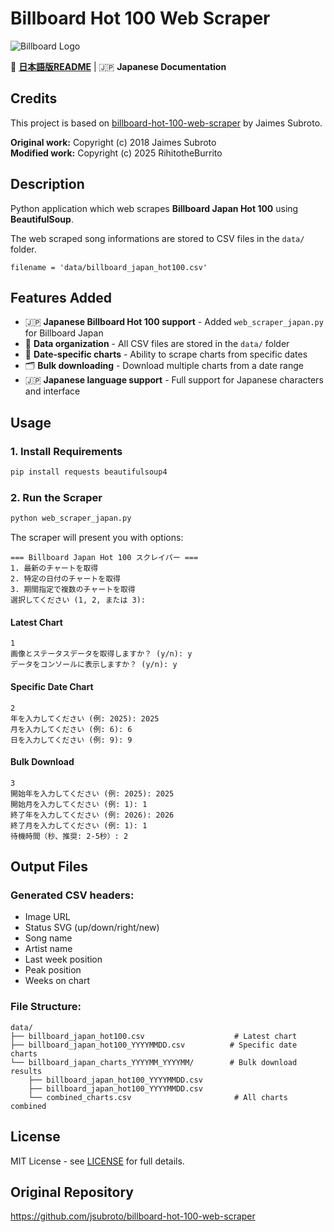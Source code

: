 # Billboard Hot 100 Web Scraper  
![Billboard Logo](https://imgur.com/a/MQVdcKI)

📖 **[日本語版README](README_japan.md)** | 🇯🇵 **Japanese Documentation**

## Credits
This project is based on [billboard-hot-100-web-scraper](https://github.com/jsubroto/billboard-hot-100-web-scraper) by Jaimes Subroto.

**Original work:** Copyright (c) 2018 Jaimes Subroto  
**Modified work:** Copyright (c) 2025 RihitotheBurrito

## Description

Python application which web scrapes **Billboard Japan Hot 100** using **BeautifulSoup**. 

The web scraped song informations are stored to CSV files in the `data/` folder.

    filename = 'data/billboard_japan_hot100.csv'

## Features Added

- 🇯🇵 **Japanese Billboard Hot 100 support** - Added `web_scraper_japan.py` for Billboard Japan
- 📁 **Data organization** - All CSV files are stored in the `data/` folder
- 📅 **Date-specific charts** - Ability to scrape charts from specific dates
- 🗂️ **Bulk downloading** - Download multiple charts from a date range
- 🇯🇵 **Japanese language support** - Full support for Japanese characters and interface

## Usage

### 1. Install Requirements

```bash
pip install requests beautifulsoup4
```

### 2. Run the Scraper

```bash
python web_scraper_japan.py
```

The scraper will present you with options:

```
=== Billboard Japan Hot 100 スクレイパー ===
1. 最新のチャートを取得
2. 特定の日付のチャートを取得
3. 期間指定で複数のチャートを取得
選択してください (1, 2, または 3):
```

#### Latest Chart
```
1
画像とステータスデータを取得しますか？ (y/n): y
データをコンソールに表示しますか？ (y/n): y
```

#### Specific Date Chart
```
2
年を入力してください (例: 2025): 2025
月を入力してください (例: 6): 6
日を入力してください (例: 9): 9
```

#### Bulk Download
```
3
開始年を入力してください (例: 2025): 2025
開始月を入力してください (例: 1): 1
終了年を入力してください (例: 2026): 2026
終了月を入力してください (例: 1): 1
待機時間（秒、推奨: 2-5秒）: 2
```

## Output Files

### Generated CSV headers:
- Image URL
- Status SVG (up/down/right/new)
- Song name
- Artist name
- Last week position
- Peak position
- Weeks on chart

### File Structure:
```
data/
├── billboard_japan_hot100.csv                    # Latest chart
├── billboard_japan_hot100_YYYYMMDD.csv          # Specific date charts
└── billboard_japan_charts_YYYYMM_YYYYMM/        # Bulk download results
    ├── billboard_japan_hot100_YYYYMMDD.csv
    ├── billboard_japan_hot100_YYYYMMDD.csv
    └── combined_charts.csv                       # All charts combined
```

## License

MIT License - see [LICENSE](LICENSE) for full details.

## Original Repository

https://github.com/jsubroto/billboard-hot-100-web-scraper
